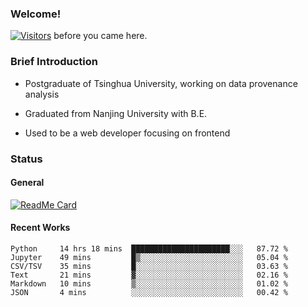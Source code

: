 ### Welcome!

[![Visitors](https://visitor-badge.laobi.icu/badge?page_id=HermitSun.HermitSun)]() before you came here.

### Brief Introduction

- Postgraduate of Tsinghua University, working on data provenance analysis

- Graduated from Nanjing University with B.E.

- Used to be a web developer focusing on frontend

### Status

#### General

[![ReadMe Card](https://github-readme-stats.hermitsun.vercel.app/api?username=HermitSun&count_private=true&show_icons=true)]()

#### Recent Works

<!--START_SECTION:waka-->

```text
Python     14 hrs 18 mins  ██████████████████████░░░   87.72 %
Jupyter    49 mins         █▒░░░░░░░░░░░░░░░░░░░░░░░   05.04 %
CSV/TSV    35 mins         █░░░░░░░░░░░░░░░░░░░░░░░░   03.63 %
Text       21 mins         ▓░░░░░░░░░░░░░░░░░░░░░░░░   02.16 %
Markdown   10 mins         ▒░░░░░░░░░░░░░░░░░░░░░░░░   01.02 %
JSON       4 mins          ░░░░░░░░░░░░░░░░░░░░░░░░░   00.42 %
```

<!--END_SECTION:waka-->
